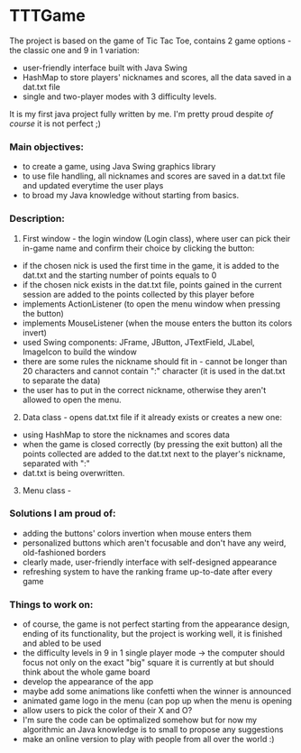 # **TTTGame**

The project is based on the game of Tic Tac Toe, contains 2 game options - the classic one and 9 in 1 variation:
- user-friendly interface built with Java Swing
- HashMap to store players' nicknames and scores, all the data saved in a dat.txt file
- single and two-player modes with 3 difficulty levels.

It is my first java project fully written by me. I'm pretty proud despite *of course* it is not perfect ;)

### Main objectives:
- to create a game, using Java Swing graphics library
- to use file handling, all nicknames and scores are saved in a dat.txt file and updated everytime the user plays
- to broad my Java knowledge without starting from basics.

### Description:
1. First window - the login window (Login class), where user can pick their in-game name and confirm their choice by clicking the button:
- if the chosen nick is used the first time in the game, it is added to the dat.txt and the starting number of points equals to 0
- if the chosen nick exists in the dat.txt file, points gained in the current session are added to the points collected by this player before
- implements ActionListener (to open the menu window when pressing the button)
- implements MouseListener (when the mouse enters the button its colors invert)
- used Swing components: JFrame, JButton, JTextField, JLabel, ImageIcon to build the window
- there are some rules the nickname should fit in - cannot be longer than 20 characters and cannot contain ":" character (it is used in the dat.txt to separate the data)
- the user has to put in the correct nickname, otherwise they aren't allowed to open the menu.
2. Data class - opens dat.txt file if it already exists or creates a new one:
- using HashMap to store the nicknames and scores data
- when the game is closed correctly (by pressing the exit button) all the points collected are added to the dat.txt next to the player's nickname, separated with ":"
- dat.txt is being overwritten.
3. Menu class - 

### Solutions I am proud of:
- adding the buttons' colors invertion when mouse enters them
- personalized buttons which aren't focusable and don't have any weird, old-fashioned borders
- clearly made, user-friendly interface with self-designed appearance
- refreshing system to have the ranking frame up-to-date after every game

### Things to work on:
- of course, the game is not perfect starting from the appearance design, ending of its functionality, but the project is working well, it is finished and abled to be used
- the difficulty levels in 9 in 1 single player mode -> the computer should focus not only on the exact "big" square it is currently at but should think about the whole game board
- develop the appearance of the app
- maybe add some animations like confetti when the winner is announced
- animated game logo in the menu (can pop up when the menu is opening
- allow users to pick the color of their X and O?
- I'm sure the code can be optimalized somehow but for now my algorithmic an Java knowledge is to small to propose any suggestions
- make an online version to play with people from all over the world :)
